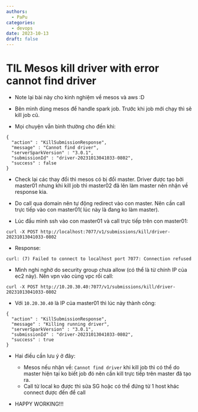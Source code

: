 ```yaml
---
authors:
  - PaPu
categories:
  - devops
date: 2023-10-13
draft: false
---
```


# TIL Mesos kill driver with error cannot find driver

- Note lại bài này cho kinh nghiệm về mesos và aws :D

- Bên mình dùng mesos để handle spark job. Trước khi job mới chạy thì sẽ kill job cũ.

- Mọi chuyện vẫn bình thường cho đến khi:

<!-- more -->

```linenums="1"
{
  "action" : "KillSubmissionResponse",
  "message" : "Cannot find driver",
  "serverSparkVersion" : "3.0.1",
  "submissionId" : "driver-20231013041033-0802",
  "success" : false
}
```

- Check lại các thay đổi thì mesos có bị đổi master. Driver được tạo bởi master01 nhưng khi kill job thì master02 đã lên làm master nên nhận về response kia.
- Do call qua domain nên tự động redirect vào con master. Nên cần call trực tiếp vào con master01( lúc này là đang ko làm master).

- Lúc đầu mình ssh vào con master01 và call trực tiếp trên con master01:

```linenums="1"
curl -X POST http://localhost:7077/v1/submissions/kill/driver-20231013041033-0802
```

- Response:

```linenums="1"
curl: (7) Failed to connect to localhost port 7077: Connection refused
```

- Mình nghi nghờ do security group chưa allow (có thể là từ chính IP của ec2 này). Nên vpn vào cùng vpc rồi call:

```linenums="1"
curl -X POST http://10.20.30.40:7077/v1/submissions/kill/driver-20231013041033-0802
```

- Với `10.20.30.40` là IP của master01 thì lúc này thành công:

```linenums="1"
{
  "action" : "KillSubmissionResponse",
  "message" : "Killing running driver",
  "serverSparkVersion" : "3.0.1",
  "submissionId" : "driver-20231013041033-0802",
  "success" : true
}
```

- Hai điều cần lưu ý ở đây:

  - Mesos nếu nhận về: `Cannot find driver` khi kill job thì có thể do master hiện tại ko biết job đó nên cần kill trực tiếp trên master đã tạo ra.
  - Call từ local ko được thì sửa SG hoặc có thể đứng từ 1 host khác connect được đến để call

- HAPPY WORKING!!!
